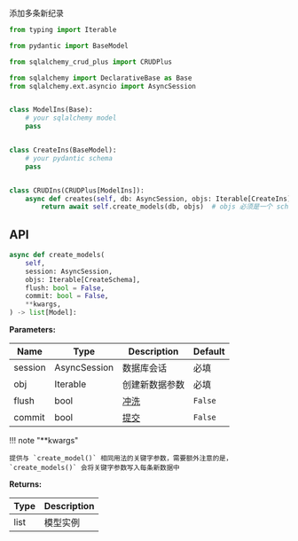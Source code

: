 添加多条新纪录

```py title="create_models" hl_lines="23"
from typing import Iterable

from pydantic import BaseModel

from sqlalchemy_crud_plus import CRUDPlus

from sqlalchemy import DeclarativeBase as Base
from sqlalchemy.ext.asyncio import AsyncSession


class ModelIns(Base):
    # your sqlalchemy model
    pass


class CreateIns(BaseModel):
    # your pydantic schema
    pass


class CRUDIns(CRUDPlus[ModelIns]):
    async def creates(self, db: AsyncSession, objs: Iterable[CreateIns]) -> list[ModelIns]:
        return await self.create_models(db, objs)  # objs 必须是一个 schema 列表
```

## API

```python
async def create_models(
    self,
    session: AsyncSession,
    objs: Iterable[CreateSchema],
    flush: bool = False,
    commit: bool = False,
    **kwargs,
) -> list[Model]:
```

**Parameters:**

| Name    | Type         | Description                 | Default |
|---------|--------------|-----------------------------|---------|
| session | AsyncSession | 数据库会话                       | 必填      |
| obj     | Iterable     | 创建新数据参数                     | 必填      |
| flush   | bool         | [冲洗](../advanced/flush.md)  | `False` |
| commit  | bool         | [提交](../advanced/commit.md) | `False` |

!!! note "**kwargs"

    提供与 `create_model()` 相同用法的关键字参数，需要额外注意的是，`create_models()` 会将关键字参数写入每条新数据中

**Returns:**

| Type | Description |
|------|-------------|
| list | 模型实例        |
